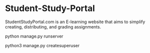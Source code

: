 # Student-Study-Portal
StudentStudyPortal.com is an E-learning website that aims to simplify creating, distributing, and grading assignments.


python manage.py runserver

python3 manage.py createsuperuser

